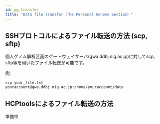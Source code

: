 ```yaml
---
id: pg_transfer
title: "Data file transfer（The Personal Genome Section）"
---
```



## SSHプロトコルによるファイル転送の方法 (scp, sftp)

個人ゲノム解析区画のゲートウェイサーバ(gwa.ddbj.nig.ac.jp)に対してscp, sftp等を用いたファイル転送が可能です。

例:

```
scp your_file.txt youraccount@gwa.ddbj.nig.ac.jp:/home/youraccount/data
```

## HCPtoolsによるファイル転送の方法

準備中
